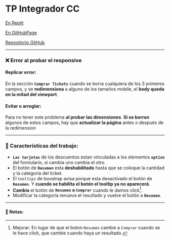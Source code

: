 # TP Integrador CC

[En Replit](https://tp.brunoripoll1.repl.co)

[En GitHubPage](https://bandikyu.github.io/trabajoCC/)

[Repositorio GitHub](https://github.com/Bandikyu/trabajoCC)

---

### ❌ Error al probar el responsive

#### Replicar error:

En la sección **`Comprar Tickets`** cuando se borra cualquiera de los 3 primeros campos, y se **redimensiona** a alguno de los tamaños mobile, el **body queda en la mitad del viewport**. 

#### Evitar o arreglar:
Para no tener este problema **al probar las dimensiones**. **Si se borran** algunos de estos campos, hay que **actualizar la página** antes o después de la redimension 

---
### 📑 Características del trabajo:
 
- **`Las tarjetas`** de los descuentos estan vinculadas a los elementos **`option`** del formulario, si cambia uno cambia el otro.
- El botón de **`Resumen`** esta **deshabilitado** hasta que se coloque la cantidad y la categoría del ticket.
- El `tooltips` de boostrap avisa porque esta desactivado el botón de **`Resumen`**. Y **cuando se habilita el botón el tooltip ya no aparecerá**.
- **Cambia** el botón de **`Resumen` a `Comprar`** cuando le damos click[^1].
- Modificar la categoría renueva el resultado y vuelve el botón a **`Resumen`**.


---
#### 📘 Notas:
[^1]: Mejorar: En lugar de que el boton `Resumen` cambie a `Comprar` cuando se le hace click, que cambie cuando haya un resultado.
